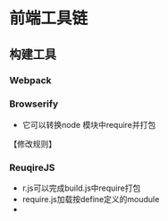 # 前端工具链


## 构建工具

### Webpack

### Browserify 
- 它可以转换node 模块中require并打包

【修改规则】
### ReuqireJS
- r.js可以完成build.js中require打包
- require.js加载按define定义的moudule
- 